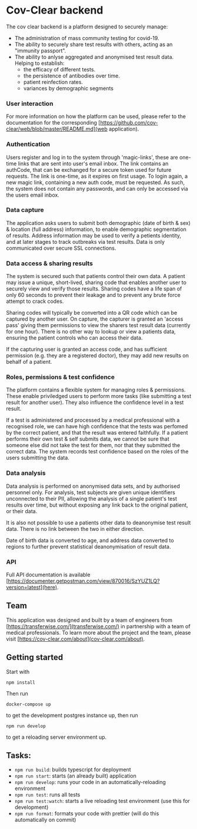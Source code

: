 # Cov-Clear backend

The cov clear backend is a platform designed to securely manage:

- The administration of mass community testing for covid-19.
- The ability to securely share test results with others, acting as an "immunity passport".
- The ability to anlyse aggregated and anonymised test result data. Helping to establish:
  - the efficacy of different tests.
  - the persistence of antibodies over time.
  - patient reinfection rates.
  - variances by demographic segments

### User interaction

For more information on how the platform can be used, please refer to the documentation for the corresponding [https://github.com/cov-clear/web/blob/master/README.md](web application).

### Authentication

Users register and log in to the system through 'magic-links', these are one-time links that are sent into user's email inbox. The link contains an authCode, that can be exchanged for a secure token used for future requests. The link is one-time, as it expires on first usage. To login again, a new magic link, containing a new auth code, must be requested. As such, the system does not contain any passwords, and can only be accessed via the users email inbox.

### Data capture

The application asks users to submit both demographic (date of birth & sex) & location (full address) information, to enable demographic segmentation of results. Address information may be used to verify a petients identity, and at later stages to track outbreaks via test results. Data is only communicated over secure SSL connections.

### Data access & sharing results

The system is secured such that patients control their own data. A patient may issue a unique, short-lived, sharing code that enables another user to securely view and verify those results. Sharing codes have a life span of only 60 seconds to prevent their leakage and to prevent any brute force attempt to crack codes.

Sharing codes will typically be converted into a QR code which can be captured by another user. On capture, the capturer is granted an 'access pass' giving them permissions to view the sharers test result data (currently for one hour). There is no other way to lookup or view a patients data, ensuring the patient controls who can access their data.

If the capturing user is granted an access code, and has sufficient permission (e.g. they are a registered doctor), they may add new results on behalf of a patient.

### Roles, permissions & test confidence

The platform contains a flexible system for managing roles & permissions. These enable priviledged users to perform more tasks (like submitting a test result for another user). They also influence the confidence level in a test result.

If a test is administered and processed by a medical professional with a recognised role, we can have high confidence that the tests was perfomed by the correct patient, and that the result was entered faithfully. If a patient performs their own test & self submits data, we cannot be sure that someone else did not take the test for them, nor that they submitted the correct data. The system records test confidence based on the roles of the users submitting the data.

### Data analysis

Data analysis is performed on anonymised data sets, and by authorised personnel only. For analysis, test subjects are given unique identifiers unconnected to their PII, allowing the analysis of a single patient's test results over time, but without exposing any link back to the original patient, or their data.

It is also not possible to use a patients other data to deanonymise test result data. There is no link between the two in either direction.

Date of birth data is converted to age, and address data converted to regions to further prevent statistical deanonymisation of result data.

### API

Full API documentation is available [https://documenter.getpostman.com/view/870016/SzYUZ1LQ?version=latest](here).

## Team

This application was designed and built by a team of engineers from [https://transferwise.com/](transferwise.com/) in partnership with a team of medical professionals. To learn more about the project and the team, please visit [https://cov-clear.com/about](cov-clear.com/about).

## Getting started

Start with

`npm install`

Then run

`docker-compose up`

to get the development postgres instance up, then run

`npm run develop`

to get a reloading server environment up.

## Tasks:

- `npm run build`: builds typescript for deployment
- `npm run start`: starts (an already built) application
- `npm run develop`: runs your code in an automatically-reloading environment
- `npm run test`: runs all tests
- `npm run test:watch`: starts a live reloading test environment (use this for development)
- `npm run format`: formats your code with prettier (will do this automatically on commit)
